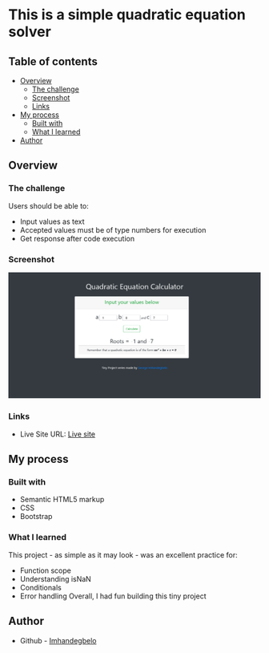 # This is a simple quadratic equation solver

## Table of contents

- [Overview](#overview)
  - [The challenge](#the-challenge)
  - [Screenshot](#screenshot)
  - [Links](#links)
- [My process](#my-process)
  - [Built with](#built-with)
  - [What I learned](#what-i-learned)
- [Author](#author)



## Overview

### The challenge

Users should be able to:

- Input values as text
- Accepted values must be of type numbers for execution
- Get response after code execution

### Screenshot

![](./screenshot.png)

### Links

- Live Site URL: [Live site](https://imhandegbelo.github.io/quadratic-equation-solver/)

## My process

### Built with

- Semantic HTML5 markup
- CSS
- Bootstrap

### What I learned

This project - as simple as it may look - was an excellent practice for:
- Function scope
- Understanding isNaN
- Conditionals
- Error handling
Overall, I had fun building this tiny project

## Author

- Github - [Imhandegbelo](https://www.github.com/Imhandegbelo)
